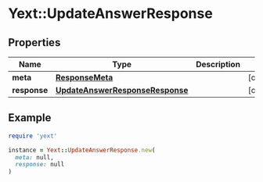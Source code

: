 # Yext::UpdateAnswerResponse

## Properties

| Name | Type | Description | Notes |
| ---- | ---- | ----------- | ----- |
| **meta** | [**ResponseMeta**](ResponseMeta.md) |  | [optional] |
| **response** | [**UpdateAnswerResponseResponse**](UpdateAnswerResponseResponse.md) |  | [optional] |

## Example

```ruby
require 'yext'

instance = Yext::UpdateAnswerResponse.new(
  meta: null,
  response: null
)
```

